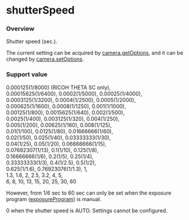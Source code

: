 # shutterSpeed

### Overview

Shutter speed (sec.).

The current setting can be acquired by [camera.getOptions](../commands/camera.get_options.md), and it can be changed by [camera.setOptions](../commands/camera.set_options.md).

### Support value

0.000125(1/8000) (RICOH THETA SC only),  
0.00015625(1/6400), 0.0002(1/5000), 0.00025(1/4000),  
 0.0003125(1/3200), 0.0004(1/2500), 0.0005(1/2000),  
 0.000625(1/1600), 0.0008(1/1250), 0.001(1/1000),  
 0.00125(1/800), 0.0015625(1/640), 0.002(1/500),  
 0.0025(1/400), 0.003125(1/320), 0.004(1/250),  
 0.005(1/200), 0.00625(1/160), 0.008(1/125),  
 0.01(1/100), 0.0125(1/80), 0.01666666(1/60),  
 0.02(1/50), 0.025(1/40), 0.03333333(1/30),  
 0.04(1/25), 0.05(1/20), 0.06666666(1/15),  
 0.07692307(1/13), 0.1(1/10), 0.125(1/8),  
 0.16666666(1/6), 0.2(1/5), 0.25(1/4),  
 0.33333333(1/3), 0.4(1/2.5), 0.5(1/2),  
 0.625(1/1.6), 0.76923076(1/1.3), 1,  
 1.3, 1.6, 2, 2.5, 3.2, 4, 5,  
 6, 8, 10, 13, 15, 20, 25, 30, 60

However, from 1/6 sec to 60 sec can only be set when the exposure program ([exposureProgram](exposure_program.md)) is manual.

0 when the shutter speed is AUTO. Settings cannot be configured.
